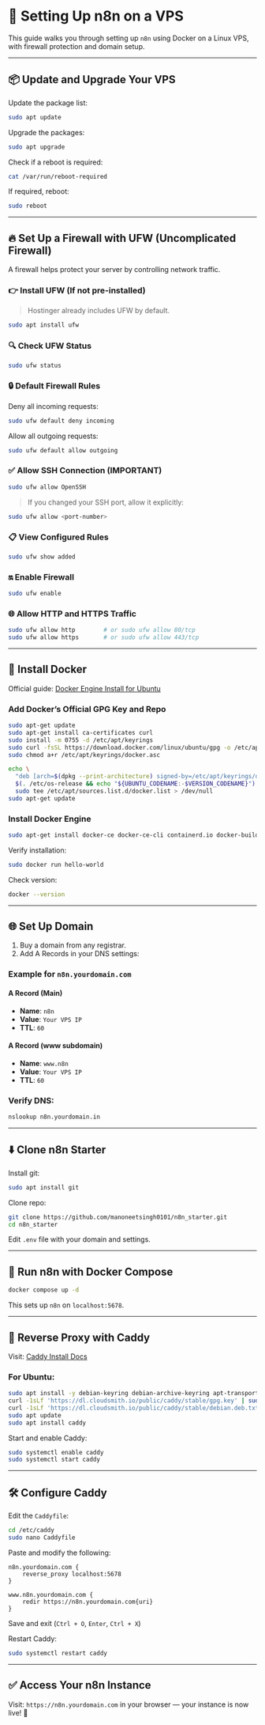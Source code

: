 # 🚀 Setting Up n8n on a VPS

This guide walks you through setting up `n8n` using Docker on a Linux VPS, with firewall protection and domain setup.

---

## 📦 Update and Upgrade Your VPS

Update the package list:

```bash
sudo apt update
```

Upgrade the packages:

```bash
sudo apt upgrade
```

Check if a reboot is required:

```bash
cat /var/run/reboot-required
```

If required, reboot:

```bash
sudo reboot
```

---

## 🔥 Set Up a Firewall with UFW (Uncomplicated Firewall)

A firewall helps protect your server by controlling network traffic.

### 👉 Install UFW (If not pre-installed)

> Hostinger already includes UFW by default.

```bash
sudo apt install ufw
```

### 🔍 Check UFW Status

```bash
sudo ufw status
```

### 🔒 Default Firewall Rules

Deny all incoming requests:

```bash
sudo ufw default deny incoming
```

Allow all outgoing requests:

```bash
sudo ufw default allow outgoing
```

### ✅ Allow SSH Connection (IMPORTANT)

```bash
sudo ufw allow OpenSSH
```

> If you changed your SSH port, allow it explicitly:
```bash
sudo ufw allow <port-number>
```

### 📋 View Configured Rules

```bash
sudo ufw show added
```

### 🔛 Enable Firewall

```bash
sudo ufw enable
```

### 🌐 Allow HTTP and HTTPS Traffic

```bash
sudo ufw allow http        # or sudo ufw allow 80/tcp
sudo ufw allow https       # or sudo ufw allow 443/tcp
```

---

## 🐳 Install Docker

Official guide: [Docker Engine Install for Ubuntu](https://docs.docker.com/engine/install/ubuntu/)

### Add Docker’s Official GPG Key and Repo

```bash
sudo apt-get update
sudo apt-get install ca-certificates curl
sudo install -m 0755 -d /etc/apt/keyrings
sudo curl -fsSL https://download.docker.com/linux/ubuntu/gpg -o /etc/apt/keyrings/docker.asc
sudo chmod a+r /etc/apt/keyrings/docker.asc
```

```bash
echo \
  "deb [arch=$(dpkg --print-architecture) signed-by=/etc/apt/keyrings/docker.asc] https://download.docker.com/linux/ubuntu \
  $(. /etc/os-release && echo "${UBUNTU_CODENAME:-$VERSION_CODENAME}") stable" | \
  sudo tee /etc/apt/sources.list.d/docker.list > /dev/null
sudo apt-get update
```

### Install Docker Engine

```bash
sudo apt-get install docker-ce docker-ce-cli containerd.io docker-buildx-plugin docker-compose-plugin
```

Verify installation:

```bash
sudo docker run hello-world
```

Check version:

```bash
docker --version
```

---

## 🌐 Set Up Domain

1. Buy a domain from any registrar.
2. Add A Records in your DNS settings:

### Example for `n8n.yourdomain.com`

#### A Record (Main)

- **Name**: `n8n`
- **Value**: `Your VPS IP`
- **TTL**: `60`

#### A Record (www subdomain)

- **Name**: `www.n8n`
- **Value**: `Your VPS IP`
- **TTL**: `60`

### Verify DNS:

```bash
nslookup n8n.yourdomain.in
```

---

## ⬇️ Clone n8n Starter

Install git:

```bash
sudo apt install git
```

Clone repo:

```bash
git clone https://github.com/manoneetsingh0101/n8n_starter.git
cd n8n_starter
```

Edit `.env` file with your domain and settings.

---

## 🐳 Run n8n with Docker Compose

```bash
docker compose up -d
```

This sets up `n8n` on `localhost:5678`.

---

## 🔁 Reverse Proxy with Caddy

Visit: [Caddy Install Docs](https://caddyserver.com/docs/install)

### For Ubuntu:

```bash
sudo apt install -y debian-keyring debian-archive-keyring apt-transport-https curl
curl -1sLf 'https://dl.cloudsmith.io/public/caddy/stable/gpg.key' | sudo gpg --dearmor -o /usr/share/keyrings/caddy-stable-archive-keyring.gpg
curl -1sLf 'https://dl.cloudsmith.io/public/caddy/stable/debian.deb.txt' | sudo tee /etc/apt/sources.list.d/caddy-stable.list
sudo apt update
sudo apt install caddy
```

Start and enable Caddy:

```bash
sudo systemctl enable caddy
sudo systemctl start caddy
```

---

## 🛠️ Configure Caddy

Edit the `Caddyfile`:

```bash
cd /etc/caddy
sudo nano Caddyfile
```

Paste and modify the following:

```
n8n.yourdomain.com {
    reverse_proxy localhost:5678
}

www.n8n.yourdomain.com {
    redir https://n8n.yourdomain.com{uri}
}
```

Save and exit (`Ctrl + O`, `Enter`, `Ctrl + X`)

Restart Caddy:

```bash
sudo systemctl restart caddy
```

---

## ✅ Access Your n8n Instance

Visit: `https://n8n.yourdomain.com` in your browser — your instance is now live! 🎉
